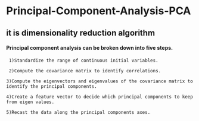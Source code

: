 # Principal-Component-Analysis-PCA
## it is dimensionality reduction algorithm
#### Principal component analysis can be broken down into five steps.

     1)Standardize the range of continuous initial variables.

     2)Compute the covariance matrix to identify correlations.

    3)Compute the eigenvectors and eigenvalues of the covariance matrix to identify the principal components.

    4)Create a feature vector to decide which principal components to keep from eigen values.

    5)Recast the data along the principal components axes.
